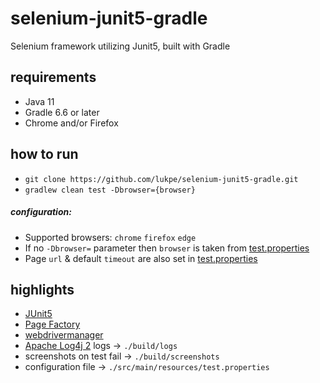 # selenium-junit5-gradle
Selenium framework utilizing Junit5, built with Gradle

## requirements
* Java 11
* Gradle 6.6 or later
* Chrome and/or Firefox

## how to run
[test.properties]: src/main/resources/test.properties
* `git clone https://github.com/lukpe/selenium-junit5-gradle.git`
* `gradlew clean test -Dbrowser={browser}`

##### configuration:
* Supported browsers: `chrome` `firefox` `edge`
* If no `-Dbrowser=` parameter then `browser` is taken from [test.properties] 
* Page `url` & default `timeout` are also set in [test.properties]

## highlights
* [JUnit5](https://junit.org/junit5/)
* [Page Factory](https://github.com/SeleniumHQ/selenium/wiki/PageFactory)
* [webdrivermanager](https://github.com/bonigarcia/webdrivermanager)
* [Apache Log4j 2](https://logging.apache.org/log4j/2.x/) logs -> `./build/logs`
* screenshots on test fail -> `./build/screenshots`
* configuration file -> `./src/main/resources/test.properties`
